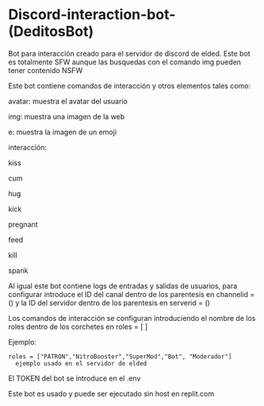 # Discord-interaction-bot-(DeditosBot)
Bot para interacción creado para el servidor de discord de elded.
Este bot es totalmente SFW aunque las busquedas con el comando img pueden tener contenido NSFW



Este bot contiene comandos de interacción y otros elementos tales como: 


avatar: muestra el avatar del usuario

img: muestra una imagen de la web

e: muestra la imagen de un emoji

interacción:

kiss

cum

hug

kick

pregnant

feed

kill

spank

Al igual este bot contiene logs de entradas y salidas de usuarios, para configurar introduce el ID del canal dentro de los parentesis en channelid = () y la ID del servidor dentro de los parentesis en serverid = ()

Los comandos de interacción se configuran introduciendo el nombre de los roles dentro de los corchetes en roles = [ ] 
  
  Ejemplo:
    
    roles = ["PATRON","NitroBooster","SuperMod","Bot", "Moderador"]
      ejemplo usado en el servidor de elded

El TOKEN del bot se introduce en el .env 

Este bot es usado y puede ser ejecutado sin host en replit.com
